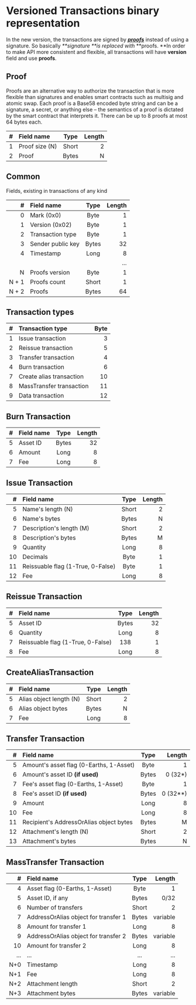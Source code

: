 # Versioned Transactions binary representation

In the new version, the transactions are signed by [_**proofs**_](https://github.com/earthspay/Earths/blob/master/src/main/scala/com/earthspay/transaction/Proofs.scala) instead of using a signature. So basically _**signature **is_ _replaced with_ **proofs. **In order to make API more consistent and flexible, all transactions will have **version** field and use **proofs**.

## Proof

Proofs are an alternative way to authorize the transaction that is more flexible than signatures and enables smart contracts such as multisig and atomic swap. Each proof is a Base58 encoded byte string and can be a signature, a secret, or anything else – the semantics of a proof is dictated by the smart contract that interprets it. There can be up to 8 proofs at most 64 bytes each.

| \# | Field name | Type | Length |
| ---: | :--- | :---: | ---: |
| 1 | Proof size \(N\) | Short | 2 |
| 2 | Proof | Bytes | N |

## Common

Fields, existing in transactions of any kind

| \# | Field name | Type | Length |
| ---: | :--- | :---: | ---: |
| 0 | Mark \(0x0\) | Byte | 1 |
| 1 | Version \(0x02\) | Byte | 1 |
| 2 | Transaction type | Byte | 1 |
| 3 | Sender public key | Bytes | 32 |
| 4 | Timestamp | Long | 8 |
|  |  |  | ... |
| N | Proofs version | Byte | 1 |
| N + 1 | Proofs count | Short | 1 |
| N + 2 | Proofs | Bytes | 64 |

## Transaction types

| \# | Transaction type | Byte |
| ---: | :--- | ---: |
| 1 | Issue transaction | 3 |
| 2 | Reissue transaction | 5 |
| 3 | Transfer transaction | 4 |
| 4 | Burn transaction | 6 |
| 7 | Create alias transaction | 10 |
| 8 | MassTransfer transaction | 11 |
| 9 | Data transaction | 12 |

## Burn Transaction

| \# | Field name | Type | Length |
| ---: | :--- | :---: | ---: |
| 5 | Asset ID | Bytes | 32 |
| 6 | Amount | Long | 8 |
| 7 | Fee | Long | 8 |

## Issue Transaction

| \# | Field name | Type | Length |
| ---: | :--- | :---: | ---: |
| 5 | Name's length \(N\) | Short | 2 |
| 6 | Name's bytes | Bytes | N |
| 7 | Description's length \(M\) | Short | 2 |
| 8 | Description's bytes | Bytes | M |
| 9 | Quantity | Long | 8 |
| 10 | Decimals | Byte | 1 |
| 11 | Reissuable flag \(1-True, 0-False\) | Byte | 1 |
| 12 | Fee | Long | 8 |

## Reissue Transaction

| \# | Field name | Type | Length |
| ---: | :--- | :---: | ---: |
| 5 | Asset ID | Bytes | 32 |
| 6 | Quantity | Long | 8 |
| 7 | Reissuable flag \(1-True, 0-False\) | 138 | 1 |
| 8 | Fee | Long | 8 |

## CreateAliasTransaction

| \# | Field name | Type | Length |
| ---: | :--- | :---: | ---: |
| 5 | Alias object length \(N\) | Short | 2 |
| 6 | Alias object bytes | Bytes | N |
| 7 | Fee | Long | 8 |

## Transfer Transaction

| \# | Field name | Type | Length |
| ---: | :--- | :---: | ---: |
| 5 | Amount's asset flag \(0-Earths, 1-Asset\) | Byte | 1 |
| 6 | Amount's asset ID **\(if used\)** | Bytes | 0 \(32\*\) |
| 7 | Fee's asset flag \(0-Earths, 1-Asset\) | Byte | 1 |
| 8 | Fee's asset ID **\(if used\)** | Bytes | 0 \(32\*\*\) |
| 9 | Amount | Long | 8 |
| 10 | Fee | Long | 8 |
| 11 | Recipient's AddressOrAlias object bytes | Bytes | M |
| 12 | Attachment's length \(N\) | Short | 2 |
| 13 | Attachment's bytes | Bytes | N |

## MassTransfer Transaction

| \# | Field name | Type | Length |
| ---: | :--- | :---: | ---: |
| 4 | Asset flag \(0-Earths, 1-Asset\) | Byte | 1 |
| 5 | Asset ID, if any | Bytes | 0/32 |
| 6 | Number of transfers | Short | 2 |
| 7 | AddressOrAlias object for transfer 1 | Bytes | variable |
| 8 | Amount for transfer 1 | Long | 8 |
| 9 | AddressOrAlias object for transfer 2 | Bytes | variable |
| 10 | Amount for transfer 2 | Long | 8 |
| ... | ... | ... | ... |
| N+0 | Timestamp | Long | 8 |
| N+1 | Fee | Long | 8 |
| N+2 | Attachment length | Short | 2 |
| N+3 | Attachment bytes | Bytes | variable |



